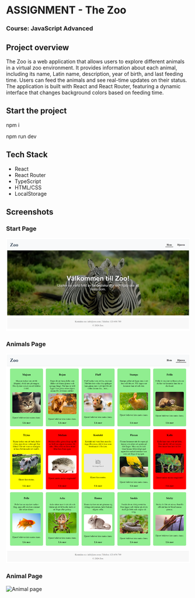 # ASSIGNMENT - The Zoo

### Course: JavaScript Advanced

## Project overview

The Zoo is a web application that allows users to explore different animals in a virtual zoo environment. It provides information about each animal, including its name, Latin name, description, year of birth, and last feeding time. Users can feed the animals and see real-time updates on their status. The application is built with React and React Router, featuring a dynamic interface that changes background colors based on feeding time.

## Start the project

npm i

npm run dev

## Tech Stack

- React
- React Router
- TypeScript
- HTML/CSS
- LocalStorage

## Screenshots

### Start Page
![Start page](./src/assets/screenshots/homepage-desktop.png)

### Animals Page
![Animals page](./src/assets/screenshots/animals-desktop.png)

### Animal Page
![Animal page](./src/assets/screenshots/animal-desktop.png)
